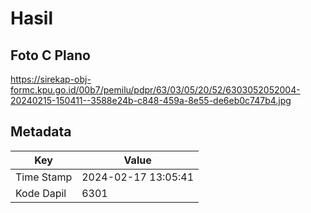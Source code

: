 # Hasil

## Foto C Plano

https://sirekap-obj-formc.kpu.go.id/00b7/pemilu/pdpr/63/03/05/20/52/6303052052004-20240215-150411--3588e24b-c848-459a-8e55-de6eb0c747b4.jpg


## Metadata

| Key        | Value               |
| ---------- | ------------------- |
| Time Stamp | 2024-02-17 13:05:41 |
| Kode Dapil | 6301                |



